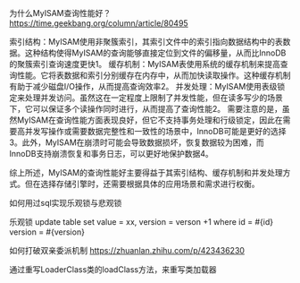 为什么MyISAM查询性能好？
https://time.geekbang.org/column/article/80495

索引结构：MyISAM使用非聚簇索引，其索引文件中的索引指向数据结构中的表数据。这种结构使得MyISAM的查询能够直接定位到文件的偏移量，从而比InnoDB的聚簇索引查询速度更快1。
缓存机制：MyISAM表使用系统的缓存机制来提高查询性能。它将表数据和索引分别缓存在内存中，从而加快读取操作。这种缓存机制有助于减少磁盘I/O操作，从而提高查询效率2。
并发处理：MyISAM使用表级锁定来处理并发访问。虽然这在一定程度上限制了并发性能，但在读多写少的场景下，它可以保证多个读操作同时进行，从而提高了查询性能2。
需要注意的是，虽然MyISAM在查询性能方面表现良好，但它不支持事务处理和行级锁定，因此在需要高并发写操作或需要数据完整性和一致性的场景中，InnoDB可能是更好的选择3。此外，MyISAM在崩溃时可能会导致数据损坏，恢复数据较为困难，而InnoDB支持崩溃恢复和事务日志，可以更好地保护数据4。

综上所述，MyISAM的查询性能好主要得益于其索引结构、缓存机制和并发处理方式。但在选择存储引擎时，还需要根据具体的应用场景和需求进行权衡。




如何用过sql实现乐观锁与悲观锁

乐观锁
update table
set value = xx,
version = verson +1
where
id = #{id}
version = #{version}

如何打破双亲委派机制
https://zhuanlan.zhihu.com/p/423436230

通过重写LoaderClass类的loadClass方法，来重写类加载器
